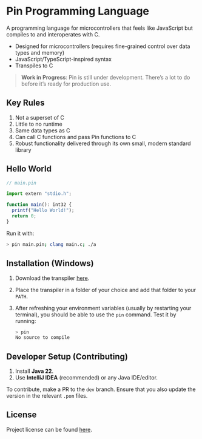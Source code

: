 # Pin Programming Language

A programming language for microcontrollers that feels like JavaScript but compiles to and interoperates with C.

* Designed for microcontrollers (requires fine-grained control over data types and memory)
* JavaScript/TypeScript-inspired syntax
* Transpiles to C

> **Work in Progress**: Pin is still under development. There’s a lot to do before it’s ready for production use.

## Key Rules

1. Not a superset of C
2. Little to no runtime
3. Same data types as C
4. Can call C functions and pass Pin functions to C
5. Robust functionality delivered through its own small, modern standard library

## Hello World

```js
// main.pin

import extern "stdio.h";

function main(): int32 {
  printf("Hello World!");
  return 0;
}
```

Run it with:

```bash
> pin main.pin; clang main.c; ./a
```

## Installation (Windows)

1. Download the transpiler [here](https://github.com/estaos/pinlang/releases).
2. Place the transpiler in a folder of your choice and add that folder to your `PATH`.
3. After refreshing your environment variables (usually by restarting your terminal), you should be able to use the `pin` command.
   Test it by running:

   ```bash
   > pin
   No source to compile
   ```

## Developer Setup (Contributing)

1. Install **Java 22**.
2. Use **IntelliJ IDEA** (recommended) or any Java IDE/editor.

To contribute, make a PR to the `dev` branch. Ensure that you also update the version in the relevant `.pom` files.

## License

Project license can be found [here](./LICENSE).
